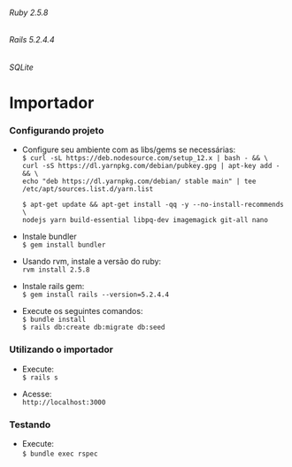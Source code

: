 ###### Ruby 2.5.8
###### Rails 5.2.4.4
###### SQLite
# Importador

### Configurando projeto
- Configure seu ambiente com as libs/gems se necessárias:  
  `$ curl -sL https://deb.nodesource.com/setup_12.x | bash - && \`  
  `curl -sS https://dl.yarnpkg.com/debian/pubkey.gpg | apt-key add - && \`  
  `echo "deb https://dl.yarnpkg.com/debian/ stable main" | tee /etc/apt/sources.list.d/yarn.list`  
  
  `$ apt-get update && apt-get install -qq -y --no-install-recommends \`  
  `nodejs yarn build-essential libpq-dev imagemagick git-all nano`  

- Instale bundler  
  `$ gem install bundler`  
  
- Usando rvm, instale a versão do ruby:  
  `rvm install 2.5.8`  

- Instale rails gem:  
  `$ gem install rails --version=5.2.4.4`  
  
- Execute os seguintes comandos:  
  `$ bundle install`  
  `$ rails db:create db:migrate db:seed`  
  
### Utilizando o importador
- Execute:  
  `$ rails s`  

- Acesse:  
  `http://localhost:3000`

### Testando
- Execute:  
  `$ bundle exec rspec`